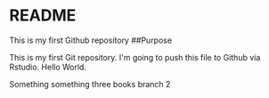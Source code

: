 # README
This is my first Github repository
##Purpose

This is my first Git repository. I'm going to push this file to Github via Rstudio. Hello World. 

Something something three books branch 2
